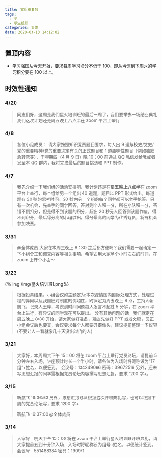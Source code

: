 ```yaml
---
title: 党组织事务
tags:
  - 党
  - 学生组织
categories: 集体
date: 2020-03-13 14:12:02
---
```


## 置顶内容

- 学习强国从今天开始，要求每周学习积分不低于 100，即从今天到下周六的学习积分要在 100 以上。

## 时效性通知

### 4/20

> 同志们好，这周是我们星火培训班的最后一周了，我们要举办一场结业典礼
> 我们这次计划还是周五晚上八点半在 zoom 平台上举行

<!--more-->

### 4/8

> 各位小组成员：
> 请大家按照知识竞赛题目要求，每人出 9 道与校史/党史/党的重要精神/党的重要决定有关的正式题目和 1 道趣味性题目（例如脑筋急转弯等），于星期四（4 月 9 日）晚 10：00 前通过 QQ 私信发给我或者发至本 QQ 群内，我将完成最后的题目挑选和 PPT 制作。

### 4/7

> 我先介绍一下我们组的活动安排吧，我计划还是在**周五晚上八点半**在 zoom 平台上举行，每个组给另一个组出 40 道题，题目以 PPT 形式给出，每道题有 20 秒的思考时间，20 秒内另一个组的每个同学都可以举手抢答，只有一次机会，先举手的同学回答，答对则个人积一分，所在小队积一分，答错不倒扣分，但是得不到该题的积分，超出 20 秒无人回答则该题作废，得不到积分，最后得分高的小组胜出，得分最高的同学为优秀组员，将有机会参加决赛。

### 3/31

> @全体成员 大家在本周三晚上 8：30 之后都方便吗？我们需要一起确定一下小组分工和调查内容等相关事项，希望占用大家半个小时左右的时间，在 zoom 上开个小会～

### 3/23

{% img /img/星火培训班1.png%}

> 根据投票结果，小组会议的主题定为:本次疫情国内国际处理方式，处理过程的异同以及我国应对制度的优越性，时间定为周五晚上 8 点，主持人靳航飞，记录人王晔，考虑到时间问题每人发言不超过 5 分钟，在 zoom 平台上进行，有异议的同学现在可以提出。
> 没有其他问题的话，我们就定在周五晚上 8:30 开始，请大家做好准备，建议先做好 PPT 或者文稿，反正小组会议后也要交，会议要求每个人都要开摄像头，建议提前整理一下仪容(不要让人一看就像几十天没出过门的人)

### 3/21

> 大家好，本周周六下午 15：00 将在 zoom 平台上举行党员论坛，请提前 5 分钟左右入场，讲座预计时长一个半小时，请各位为入场时将昵称设为“17 组”+姓名，以便签到。
> 会议号：134249066
> 密码：39672519
> 另外，还未写思想汇报的同学需根据党员论坛内容撰写思想汇报，要求 1200 字+。

### 3/15

> 靳航飞 16:36:53
> 另外，思想汇报可以根据这次开班典礼写，也可以根据下周的党员论坛写，要求 1200 字+
>
> 靳航飞 16:37:00
> @全体成员

### 3/14

> 大家好！明天下午 15：00 将在 zoom 平台上举行星火培训班开班典礼，请大家提前五到十分钟入场，入场时将昵称设为组号+姓名，以便统计签到。
> 会议号：551488384
> 密码：190971
